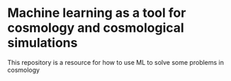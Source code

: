 # Machine learning as a tool for cosmology and cosmological simulations

This repository is a resource for how to use ML to solve some problems in cosmology